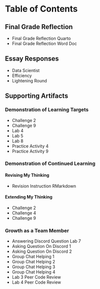 # Table of Contents 

## Final Grade Reflection
- Final Grade Reflection Quarto
- Final Grade Reflection Word Doc

## Essay Responses
- Data Scientist
- Efficiency
- Lightening Round

## Supporting Artifacts 

### Demonstration of Learning Targets
- Challenge 2
- Challenge 9
- Lab 4
- Lab 5
- Lab 8
- Practice Activity 4
- Practice Activity 9

### Demonstration of Continued Learning

#### Revising My Thinking
- Revision Instruction RMarkdown

#### Extending My Thinking
- Challenge 2
- Challenge 4
- Challenge 9

### Growth as a Team Member
- Answering Discord Question Lab 7
- Asking Question On Discord 1
- Asking Question On Discord 2
- Group Chat Helping 1
- Group Chat Helping 2
- Group Chat Helping 3
- Group Chat Helping 4
- Lab 3 Peer Code Review
- Lab 4 Peer Code Review



